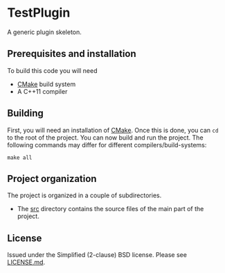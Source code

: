 # TestPlugin
A generic plugin skeleton.


## Prerequisites and installation
To build this code you will need

* [CMake][] build system
* A C++11 compiler


## Building
First, you will need an installation of [CMake][].
Once this is done, you can `cd` to the root of
the project.
You can now build and run the project.
The following commands may differ for different compilers/build-systems:

```shell
make all
```


## Project organization
The project is organized in a couple of subdirectories.

* The [src](src) directory contains the source files of the main part
of the project.


## License
Issued under the Simplified (2-clause) BSD license.
Please see [LICENSE.md](LICENSE.md).


<!-- Links -->
[CMake]: http://www.cmake.org
